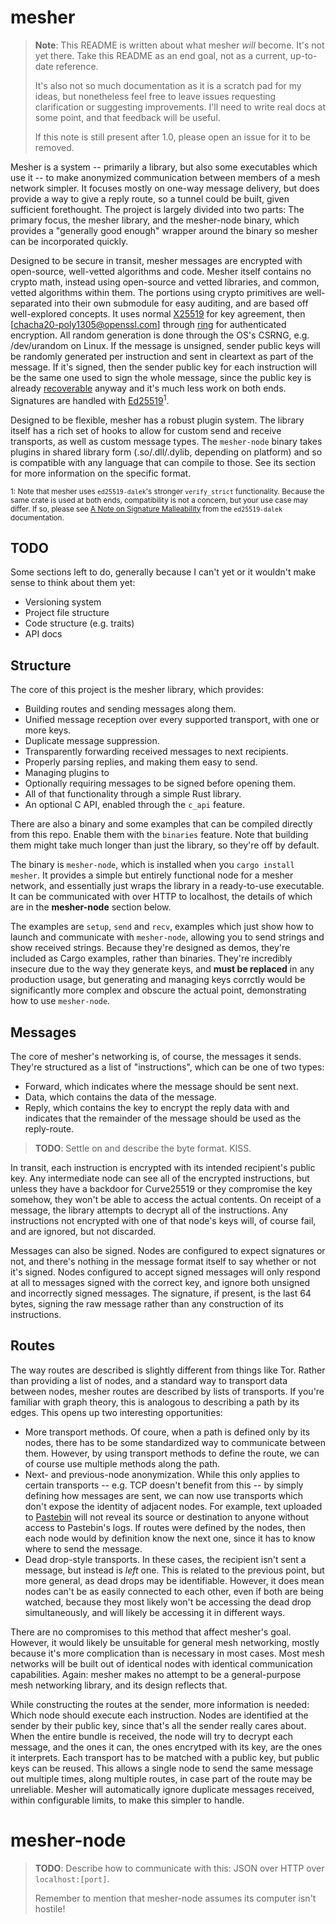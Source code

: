 # mesher

> **Note**: This README is written about what mesher *will* become.
> It's not yet there.
> Take this README as an end goal, not as a current, up-to-date reference.
> 
> It's also not so much documentation as it is a scratch pad for my ideas, but nonetheless feel free to leave issues requesting clarification or suggesting improvements.
> I'll need to write real docs at some point, and that feedback will be useful.
> 
> If this note is still present after 1.0, please open an issue for it to be removed.

Mesher is a system -- primarily a library, but also some executables which use it -- to make anonymized communication between members of a mesh network simpler.
It focuses mostly on one-way message delivery, but does provide a way to give a reply route, so a tunnel could be built, given sufficient forethought.
The project is largely divided into two parts: The primary focus, the mesher library, and the mesher-node binary, which provides a "generally good enough" wrapper around the binary so mesher can be incorporated quickly.

Designed to be secure in transit, mesher messages are encrypted with open-source, well-vetted algorithms and code.
Mesher itself contains no crypto math, instead using open-source and vetted libraries, and common, vetted algorithms within them.
The portions using crypto primitives are well-separated into their own submodule for easy auditing, and are based off well-explored concepts.
It uses normal [X25519] for key agreement, then [chacha20-poly1305@openssl.com] through [ring] for authenticated encryption.
All random generation is done through the OS's CSRNG, e.g. /dev/urandom on Linux.
If the message is unsigned, sender public keys will be randomly generated per instruction and sent in cleartext as part of the message.
If it's signed, then the sender public key for each instruction will be the same one used to sign the whole message, since the public key is already [recoverable] anyway and it's much less work on both ends.
Signatures are handled with [Ed25519]<sup>1</sup>.

Designed to be flexible, mesher has a robust plugin system.
The library itself has a rich set of hooks to allow for custom send and receive transports, as well as custom message types.
The `mesher-node` binary takes plugins in shared library form (.so/.dll/.dylib, depending on platform) and so is compatible with any language that can compile to those.
See its section for more information on the specific format.

<sup>1:
Note that mesher uses `ed25519-dalek`'s stronger `verify_strict` functionality.
Because the same crate is used at both ends, compatibility is not a concern, but your use case may differ.
If so, please see [A Note on Signature Malleability] from the `ed25519-dalek` documentation.
</sup>

 [ring]: https://github.com/briansmith/ring
 [chacha20-poly1305@openssh.com]: http://cvsweb.openbsd.org/cgi-bin/cvsweb/src/usr.bin/ssh/PROTOCOL.chacha20poly1305?annotate=HEAD
 [X25519]: https://crates.io/crates/x25519-dalek
 [Ed25519]: https://crates.io/crates/ed25519-dalek
 [recoverable]: https://crypto.stackexchange.com/a/18106
 [A note on Signature Malleability]: https://github.com/dalek-cryptography/ed25519-dalek#a-note-on-signature-malleability

## TODO

Some sections left to do, generally because I can't yet or it wouldn't make sense to think about them yet:

- Versioning system
- Project file structure
- Code structure (e.g. traits)
- API docs

## Structure

The core of this project is the mesher library, which provides:

- Building routes and sending messages along them.
- Unified message reception over every supported transport, with one or more keys.
- Duplicate message suppression.
- Transparently forwarding received messages to next recipients.
- Properly parsing replies, and making them easy to send.
- Managing plugins to 
- Optionally requiring messages to be signed before opening them.
- All of that functionality through a simple Rust library.
- An optional C API, enabled through the `c_api` feature.

There are also a binary and some examples that can be compiled directly from this repo.
Enable them with the `binaries` feature.
Note that building them might take much longer than just the library, so they're off by default.

The binary is `mesher-node`, which is installed when you `cargo install mesher`.
It provides a simple but entirely functional node for a mesher network, and essentially just wraps the library in a ready-to-use executable.
It can be communicated with over HTTP to localhost, the details of which are in the **mesher-node** section below.

The examples are `setup`, `send` and `recv`, examples which just show how to launch and communicate with `mesher-node`, allowing you to send strings and show received strings.
Because they're designed as demos, they're included as Cargo examples, rather than binaries.
They're incredibly insecure due to the way they generate keys, and **must be replaced** in any production usage, but generating and managing keys corrctly would be significantly more complex and obscure the actual point, demonstrating how to use `mesher-node`.

## Messages

The core of mesher's networking is, of course, the messages it sends.
They're structured as a list of "instructions", which can be one of two types:

- Forward, which indicates where the message should be sent next.
- Data, which contains the data of the message.
- Reply, which contains the key to encrypt the reply data with and indicates that the remainder of the message should be used as the reply-route.

> **TODO**: Settle on and describe the byte format. KISS.

In transit, each instruction is encrypted with its intended recipient's public key.
Any intermediate node can see all of the encrypted instructions, but unless they have a backdoor for Curve25519 or they compromise the key somehow, they won't be able to access the actual contents.
On receipt of a message, the library attempts to decrypt all of the instructions.
Any instructions not encrypted with one of that node's keys will, of course fail, and are ignored, but not discarded.

Messages can also be signed.
Nodes are configured to expect signatures or not, and there's nothing in the message format itself to say whether or not it's signed.
Nodes configured to accept signed messages will only respond at all to messages signed with the correct key, and ignore both unsigned and incorrectly signed messages.
The signature, if present, is the last 64 bytes, signing the raw message rather than any construction of its instructions.

## Routes

The way routes are described is slightly different from things like Tor.
Rather than providing a list of nodes, and a standard way to transport data between nodes, mesher routes are described by lists of transports.
If you're familiar with graph theory, this is analogous to describing a path by its edges.
This opens up two interesting opportunities:

- More transport methods.
  Of coure, when a path is defined only by its nodes, there has to be some standardized way to communicate between them.
  However, by using transport methods to define the route, we can of course use multiple methods along the path.
- Next- and previous-node anonymization.
  While this only applies to certain transports -- e.g. TCP doesn't benefit from this -- by simply defining how messages are sent, we can now use transports which don't expose the identity of adjacent nodes.
  For example, text uploaded to [Pastebin] will not reveal its source or destination to anyone without access to Pastebin's logs.
  If routes were defined by the nodes, then each node would by definition know the next one, since it has to know where to send the message.
- Dead drop-style transports.
  In these cases, the recipient isn't sent a message, but instead is *left* one.
  This is related to the previous point, but more general, as dead drops may be identifiable.
  However, it does mean nodes can't be as easily connected to each other, even if both are being watched, because they most likely won't be accessing the dead drop simultaneously, and will likely be accessing it in different ways.

There are no compromises to this method that affect mesher's goal.
However, it would likely be unsuitable for general mesh networking, mostly because it's more complication than is necessary in most cases.
Most mesh networks will be built out of identical nodes with identical communication capabilities.
Again: mesher makes no attempt to be a general-purpose mesh networking library, and its design reflects that.

While constructing the routes at the sender, more information is needed: Which node should execute each instruction.
Nodes are identified at the sender by their public key, since that's all the sender really cares about.
When the entire bundle is received, the node will try to decrypt each message, and the ones it can, the ones encrytped with its key, are the ones it interprets.
Each transport has to be matched with a public key, but public keys can be reused.
This allows a single node to send the same message out multiple times, along multiple routes, in case part of the route may be unreliable.
Mesher will automatically ignore duplicate messages received, within configurable limits, to make this simpler to handle.

# mesher-node

> **TODO**: Describe how to communicate with this: JSON over HTTP over `localhost:[port]`.
> 
> Remember to mention that mesher-node assumes its computer isn't hostile!

 [Pastebin]: https://pastebin.com/
